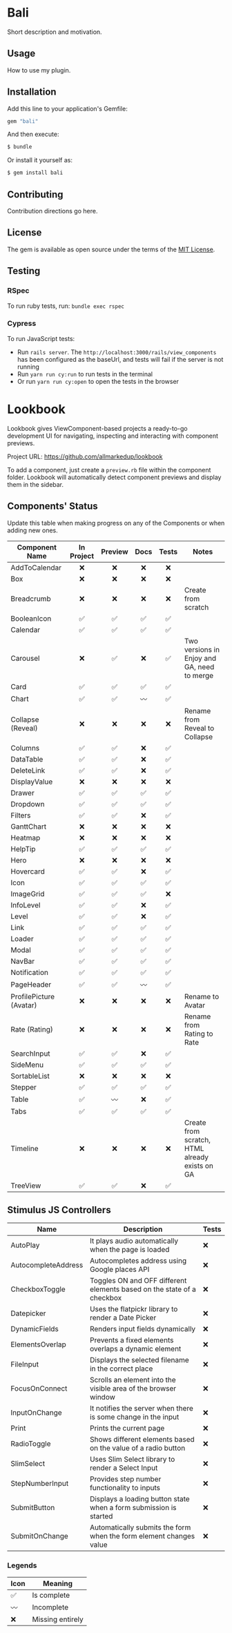 # Bali

Short description and motivation.

## Usage

How to use my plugin.

## Installation

Add this line to your application's Gemfile:

```ruby
gem "bali"
```

And then execute:

```bash
$ bundle
```

Or install it yourself as:

```bash
$ gem install bali
```

## Contributing

Contribution directions go here.

## License

The gem is available as open source under the terms of the [MIT License](https://opensource.org/licenses/MIT).

## Testing

### RSpec

To run ruby tests, run: `bundle exec rspec`

### Cypress

To run JavaScript tests:

- Run `rails server`. The `http://localhost:3000/rails/view_components` has been configured as the baseUrl, and tests will fail if the server is not running
- Run `yarn run cy:run` to run tests in the terminal
- Or run `yarn run cy:open` to open the tests in the browser

# Lookbook

Lookbook gives ViewComponent-based projects a ready-to-go development UI for navigating, inspecting and interacting with component previews.

Project URL: https://github.com/allmarkedup/lookbook

To add a component, just create a `preview.rb` file within the component folder. Lookbook will automatically detect component previews and display them in the sidebar.

## Components' Status

Update this table when making progress on any of the Components or when adding new ones.

| Component Name          |     In Project     |      Preview       |        Docs        |       Tests        | Notes                                          |
| ----------------------- | :----------------: | :----------------: | :----------------: | :----------------: | ---------------------------------------------- |
| AddToCalendar           |        :x:         |        :x:         |        :x:         |        :x:         |                                                |
| Box                     |        :x:         |        :x:         |        :x:         |        :x:         |                                                |
| Breadcrumb              |        :x:         |        :x:         |        :x:         |        :x:         | Create from scratch                            |
| BooleanIcon             | :white_check_mark: | :white_check_mark: | :white_check_mark: | :white_check_mark: |                                                |
| Calendar                | :white_check_mark: | :white_check_mark: | :white_check_mark: | :white_check_mark: |                                                |
| Carousel                |        :x:         | :white_check_mark: |        :x:         | :white_check_mark: | Two versions in Enjoy and GA, need to merge    |
| Card                    | :white_check_mark: | :white_check_mark: | :white_check_mark: | :white_check_mark: |                                                |
| Chart                   | :white_check_mark: | :white_check_mark: |    :wavy_dash:     | :white_check_mark: |                                                |
| Collapse (Reveal)       |        :x:         |        :x:         |        :x:         |        :x:         | Rename from Reveal to Collapse                 |
| Columns                 | :white_check_mark: | :white_check_mark: |        :x:         | :white_check_mark: |                                                |
| DataTable               | :white_check_mark: | :white_check_mark: |        :x:         | :white_check_mark: |                                                |
| DeleteLink              | :white_check_mark: | :white_check_mark: |        :x:         | :white_check_mark: |                                                |
| DisplayValue            |        :x:         |        :x:         |        :x:         |        :x:         |                                                |
| Drawer                  | :white_check_mark: | :white_check_mark: | :white_check_mark: | :white_check_mark: |                                                |
| Dropdown                | :white_check_mark: | :white_check_mark: | :white_check_mark: | :white_check_mark: |                                                |
| Filters                 | :white_check_mark: | :white_check_mark: |        :x:         | :white_check_mark: |                                                |
| GanttChart              |        :x:         |        :x:         |        :x:         |        :x:         |                                                |
| Heatmap                 |        :x:         |        :x:         |        :x:         |        :x:         |                                                |
| HelpTip                 | :white_check_mark: | :white_check_mark: | :white_check_mark: | :white_check_mark: |                                                |
| Hero                    |        :x:         |        :x:         |        :x:         |        :x:         |                                                |
| Hovercard               | :white_check_mark: | :white_check_mark: |        :x:         | :white_check_mark: |                                                |
| Icon                    | :white_check_mark: | :white_check_mark: | :white_check_mark: | :white_check_mark: |                                                |
| ImageGrid               | :white_check_mark: | :white_check_mark: | :white_check_mark: |        :x:         |                                                |
| InfoLevel               | :white_check_mark: | :white_check_mark: |        :x:         | :white_check_mark: |                                                |
| Level                   | :white_check_mark: | :white_check_mark: |        :x:         | :white_check_mark: |                                                |
| Link                    | :white_check_mark: | :white_check_mark: | :white_check_mark: | :white_check_mark: |                                                |
| Loader                  | :white_check_mark: | :white_check_mark: | :white_check_mark: | :white_check_mark: |                                                |
| Modal                   | :white_check_mark: | :white_check_mark: | :white_check_mark: | :white_check_mark: |                                                |
| NavBar                  | :white_check_mark: | :white_check_mark: | :white_check_mark: | :white_check_mark: |                                                |
| Notification            | :white_check_mark: | :white_check_mark: | :white_check_mark: | :white_check_mark: |                                                |
| PageHeader              | :white_check_mark: | :white_check_mark: |    :wavy_dash:     | :white_check_mark: |                                                |
| ProfilePicture (Avatar) |        :x:         |        :x:         |        :x:         |        :x:         | Rename to Avatar                               |
| Rate (Rating)           |        :x:         |        :x:         |        :x:         |        :x:         | Rename from Rating to Rate                     |
| SearchInput             | :white_check_mark: | :white_check_mark: |        :x:         | :white_check_mark: |                                                |
| SideMenu                | :white_check_mark: | :white_check_mark: | :white_check_mark: | :white_check_mark: |                                                |
| SortableList            |        :x:         |        :x:         |        :x:         |        :x:         |                                                |
| Stepper                 | :white_check_mark: | :white_check_mark: | :white_check_mark: | :white_check_mark: |                                                |
| Table                   | :white_check_mark: |    :wavy_dash:     |        :x:         | :white_check_mark: |                                                |
| Tabs                    | :white_check_mark: | :white_check_mark: | :white_check_mark: | :white_check_mark: |                                                |
| Timeline                |        :x:         |        :x:         |        :x:         |        :x:         | Create from scratch, HTML already exists on GA |
| TreeView                | :white_check_mark: | :white_check_mark: |        :x:         | :white_check_mark: |                                                |

## Stimulus JS Controllers

| Name                | Description                                                            | Tests |
| ------------------- | ---------------------------------------------------------------------- | ----- |
| AutoPlay            | It plays audio automatically when the page is loaded                   | :x:   |
| AutocompleteAddress | Autocompletes address using Google places API                          | :x:   |
| CheckboxToggle      | Toggles ON and OFF different elements based on the state of a checkbox | :x:   |
| Datepicker          | Uses the flatpickr library to render a Date Picker                     | :x:   |
| DynamicFields       | Renders input fields dynamically                                       | :x:   |
| ElementsOverlap     | Prevents a fixed elements overlaps a dynamic element                   | :x:   |
| FileInput           | Displays the selected filename in the correct place                    | :x:   |
| FocusOnConnect      | Scrolls an element into the visible area of the browser window         | :x:   |
| InputOnChange       | It notifies the server when there is some change in the input          | :x:   |
| Print               | Prints the current page                                                | :x:   |
| RadioToggle         | Shows different elements based on the value of a radio button          | :x:   |
| SlimSelect          | Uses Slim Select library to render a Select Input                      | :x:   |
| StepNumberInput     | Provides step number functionality to inputs                           | :x:   |
| SubmitButton        | Displays a loading button state when a form submission is started      | :x:   |
| SubmitOnChange      | Automatically submits the form when the form element changes value     | :x:   |

### Legends

| Icon               | Meaning          |
| ------------------ | ---------------- |
| :white_check_mark: | Is complete      |
| :wavy_dash:        | Incomplete       |
| :x:                | Missing entirely |
